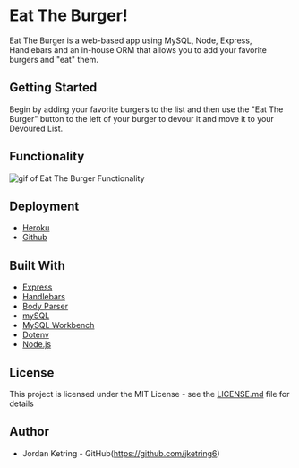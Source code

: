 # Eat The Burger!

Eat The Burger is a web-based app using MySQL, Node, Express, Handlebars and an in-house ORM that allows you to add your favorite burgers and "eat" them.

## Getting Started

Begin by adding your favorite burgers to the list and then use the "Eat The Burger" button to the left of your burger to devour it and move it to your Devoured List.

## Functionality

![gif of Eat The Burger Functionality](assets/images/burger_action.gif)

## Deployment

* [Heroku](https://cryptic-fjord-51441.herokuapp.com/)
* [Github](https://github.com/jketring6/burger)

## Built With

* [Express](https://www.npmjs.com/package/inquirer)
* [Handlebars](https://www.npmjs.com/package/express-handlebars)
* [Body Parser](https://www.npmjs.com/package/body-parser)
* [mySQL](https://www.npmjs.com/package/mysql)
* [MySQL Workbench](https://www.mysql.com/products/workbench/)
* [Dotenv](https://www.npmjs.com/package/dotenv)
* [Node.js](https://nodejs.org/en/)

## License

This project is licensed under the MIT License - see the [LICENSE.md](LICENSE.md) file for details

## Author

* Jordan Ketring - GitHub(https://github.com/jketring6)